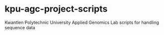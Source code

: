 # kpu-agc-project-scripts
Kwantlen Polytechnic University Applied Genomics Lab scripts for handling sequence data
